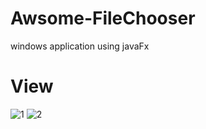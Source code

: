 # Awsome-FileChooser
windows application using javaFx

# View
![1](https://user-images.githubusercontent.com/73588285/98313708-1a099080-1fdd-11eb-9388-9a056572765f.PNG)
![2](https://user-images.githubusercontent.com/73588285/98313835-62c14980-1fdd-11eb-82ed-4a1be763e49a.PNG)
